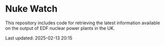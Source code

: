 # Nuke Watch

This repository includes code for retrieving the latest information available on the output of EDF nuclear power plants in the UK.

Last updated: 2025-02-13 20:15